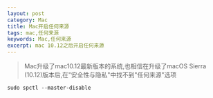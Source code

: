 ```yaml
---
layout: post
category: Mac
title: Mac开启任何来源
tags: mac,任何来源
keywords: Mac,任何来源
excerpt: mac 10.12之后开启任何来源
---
```


>Mac升级了mac10.12最新版本的系统,也相信在升级了macOS Sierra (10.12)版本后,在"安全性与隐私"中找不到"任何来源"选项

```shell
sudo spctl --master-disable

```